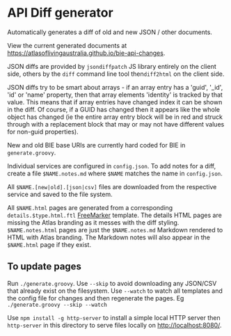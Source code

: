 # API Diff generator

Automatically generates a diff of old and new JSON / other documents.

View the current generated documents at <https://atlasoflivingaustralia.github.io/bie-api-changes>.

JSON diffs are provided by `jsondiffpatch` JS library entirely on the client side, others by the `diff` command line tool then`diff2html` on the client side.

JSON diffs try to be smart about arrays - if an array entry has a 'guid', '_id', 'id' or 'name' property, then that array elements 'identity' is tracked by that value.  This means that if array entries have changed index it can be shown in the diff.  Of course, if a GUID has changed then it appears like the whole object has changed (ie the entire array entry block will be in red and struck through with a replacement block that may or may not have different values for non-guid properties).

New and old BIE base URIs are currently hard coded for BIE in `generate.groovy`.

Individual services are configured in `config.json`.  To add notes for a diff, create a file `$NAME.notes.md` where `$NAME` matches the name in `config.json`.

All `$NAME.[new|old].[json|csv]` files are downloaded from the respective service and saved to the file system.

All `$NAME.html` pages are generated from a corresponding `details.$type.html.ftl` [FreeMarker](http://freemarker.org/) template.  The details HTML pages are missing the Atlas branding as it messes with the diff styling.  `$NAME.notes.html` pages are just the `$NAME.notes.md` Markdown rendered to HTML with Atlas branding.  The Markdown notes will also appear in the `$NAME.html` page if they exist.

## To update pages

Run `./generate.groovy`.  Use `--skip` to avoid downloading any JSON/CSV that
already exist on the filesystem.  Use `--watch` to watch all templates and the config file for changes
and then regenerate the pages.  Eg `./generate.groovy --skip --watch`

Use `npm install -g http-server` to install a simple local HTTP server then
`http-server` in this directory to serve files locally on <http://localhost:8080/>.

